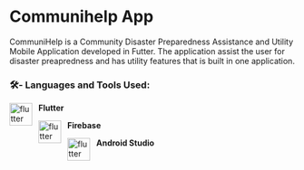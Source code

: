 # Communihelp App

CommuniHelp is a Community Disaster Preparedness Assistance and Utility Mobile Application developed in Futter. The application assist the user for disaster preapredness and has utility features that is built in one application.

### 🛠️-  Languages and Tools Used:
**Flutter**
<img align="left" alt="flutter" width="40px" style="padding-right:8px;" src="https://cdn.jsdelivr.net/gh/devicons/devicon@latest/icons/flutter/flutter-original.svg"/>

**Firebase**
<img align="left" alt="flutter" width="40px" style="padding-right:8px;" src="https://cdn.jsdelivr.net/gh/devicons/devicon@latest/icons/firebase/firebase-original.svg"/>

**Android Studio**
<img align="left" alt="flutter" width="40px" style="padding-right:8px;" src="https://cdn.jsdelivr.net/gh/devicons/devicon@latest/icons/androidstudio/androidstudio-original.svg"/>

